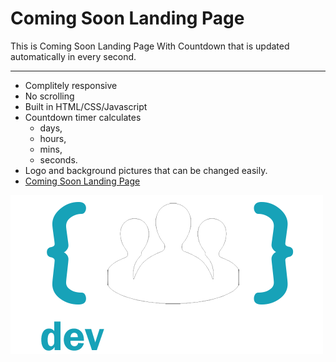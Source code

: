 # Coming Soon Landing Page
This is Coming Soon Landing Page With Countdown that is updated automatically in  every second.
___
* Complitely responsive
* No scrolling
* Built in HTML/CSS/Javascript
* Countdown timer calculates 
    * days, 
    * hours, 
    * mins,
    * seconds.
* Logo and background pictures that can be changed easily.
* [Coming Soon Landing Page](https://markiine.github.io/TARge21_ComingSoonApp/ "Coming Soon Landing Page With Countdown")

![Markdown Logo ](img/logo.png)